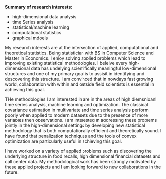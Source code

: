 **Summary of research interests:**

* high-dimensional data analysis
* time Series analysis
* statistical/machine learning
* computational statistics
* graphical mdoels

My research interests are at the intersection of applied, computational and theoretical statistics. 
Being statistician with BS in Computer Science and Master in Economics, I enjoy solving applied problems which  lead to improving 
existing statistical methodologies. I beleive every high-dimensional data has undelying  scientifically meaningful low-dimensional structures
and one of my primary goal is to assisit in identifying and descovering this structure.
I am convinced that in nowdays fast growing world, collaboration with within and outside 
field scientists is essential in achieving this goal.

THe methodologies I am interested in are in the areas of high diemsnioanl time series analysis, machine learning and optimization. 
The classical covariance estimation in multivariate and time series analysis perform poorly when applied to modern datasets due to the 
presence of more variables then observations. 
I am interested in addressing these problems jointly in the high-dimensional settings by developing new statistical methodology that is
both computationally efficient and theoretically sound. I have found that penalization techniques and the tools of convex optimization 
are particularly useful in achieving this goal.

I have worked on a variety of applied problems such as discovering the underlying structure in food recalls, high dimensional financial datasets 
and call center data.
My methodological work has been strongly motivated by these applied projects and I am looking forward to new collaborations in the future.
